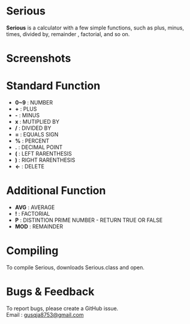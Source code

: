 # **Serious**

**Serious** 
is a calculator with a few simple functions, such as plus, minus, times, divided by, remainder , factorial,  and so on.

# **Screenshots**



# **Standard Function** 

- **0~9** : NUMBER
- **+** :  PLUS
- **-** :  MINUS
- **x** : MUTIPLIED BY
- **/** : DIVIDED BY
- **=** : EQUALS SIGN
- **%** : PERCENT
- **.** : DECIMAL POINT
- **(** : LEFT RARENTHESIS
- **)** : RIGHT RARENTHESIS
- **<-** : DELETE


# Additional Function

- **AVG** : AVERAGE  
- **!** : FACTORIAL  
- **P** : DISTINTION PRIME NUMBER - RETURN TRUE OR FALSE  
- **MOD** : REMAINDER

# **Compiling**  

To compile Serious, downloads Serious.class and open.


# **Bugs & Feedback**

To report bugs, please create a GitHub issue.  
Email : gusqja8753@gmail.com
